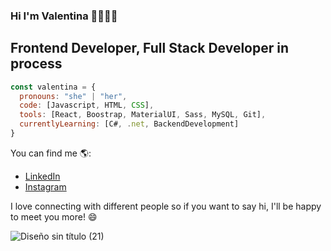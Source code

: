 ### Hi I'm Valentina 👋👩🏼‍💻

## Frontend Developer, Full Stack Developer in process


```javascript
const valentina = {
  pronouns: "she" | "her",
  code: [Javascript, HTML, CSS],
  tools: [React, Boostrap, MaterialUI, Sass, MySQL, Git],
  currentlyLearning: [C#, .net, BackendDevelopment]
}
```

<!--
**valenmarenda/valenmarenda** is a ✨ _special_ ✨ repository because its `README.md` (this file) appears on your GitHub profile.




Here are some ideas to get you started:

- 🔭 I’m currently working on ...
- 🌱 I’m currently learning ...
- 👯 I’m looking to collaborate on ...
- 🤔 I’m looking for help with ...
- 💬 Ask me about ...
- 📫 How to reach me: ...
- 😄 Pronouns: ...
- ⚡ Fun fact: ...
-->
You can find me 🌎:
- [LinkedIn](https://www.linkedin.com/in/valentinamarenda/)
- [Instagram](https://www.instagram.com/valenmarenda/)

I love connecting with different people so if you want to say hi, I'll be happy to meet you more! 😄

![Diseño sin título (21)](https://user-images.githubusercontent.com/77030740/120491936-09ad6e80-c390-11eb-914c-1ec63a8dd8ed.png)
